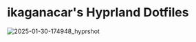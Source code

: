 # ikaganacar's Hyprland Dotfiles

![2025-01-30-174948_hyprshot](https://github.com/user-attachments/assets/d98a2152-0d1a-4e16-8428-1061b4aa1185)
